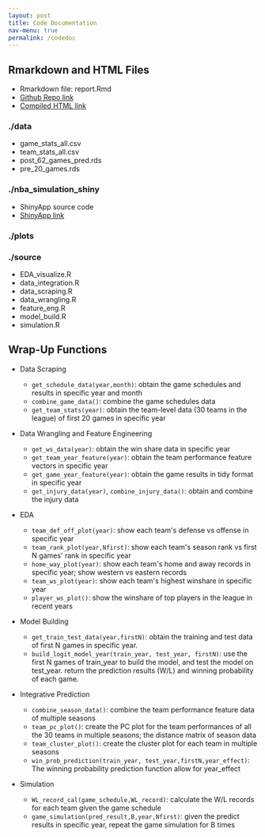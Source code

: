 ```yaml
---
layout: post
title: Code Documentation
nav-menu: true
permalink: /codedoc
---
```

## Rmarkdown and HTML Files
- Rmarkdown file: report.Rmd
- [Github Repo link](https://github.com/advds71x/nba_data_analysis)
- [Compiled HTML link](https://advds71x.github.io/nba_data_analysis/report)

### ./data
- game_stats_all.csv
- team_stats_all.csv
- post_62_games_pred.rds
- pre_20_games.rds


### ./nba_simulation_shiny
- ShinyApp source code
- [ShinyApp link](https://kate-yueyi-li.shinyapps.io/nba_simulation_shiny/)

### ./plots

### ./source
- EDA_visualize.R
- data_integration.R
- data_scraping.R
- data_wrangling.R
- feature_eng.R
- model_build.R
- simulation.R




## Wrap-Up Functions
- Data Scraping
    - `get_schedule_data(year,month)`: obtain the game schedules and results in specific year and month
    - `combine_game_data()`: combine the game schedules data
    - `get_team_stats(year)`: obtain the team-level data (30 teams in the league) of first 20 games in specific year

- Data Wrangling and Feature Engineering
    - `get_ws_data(year)`: obtain the win share data in specific year
    - `get_team_year_feature(year)`: obtain the team performance feature vectors in specific year
    - `get_game_year_feature(year)`: obtain the game results in tidy format in specific year
    - `get_injury_data(year)`, `combine_injury_data()`: obtain and combine the injury data

- EDA
    - `team_def_off_plot(year)`: show each team's defense vs offense in specific year
    -  `team_rank_plot(year,Nfirst)`: show each team's season rank vs first N games' rank in specific year
    - `home_way_plot(year)`: show each team's home and away records in specific year; show western vs eastern records
    - `team_ws_plot(year)`: show each team's highest winshare in specific year
    - `player_ws_plot()`: show the winshare of top players in the league in recent years

- Model Building
    - `get_train_test_data(year,firstN)`: obtain the training and test data of first N games in specific year.
    - `build_logit_model_year(train_year, test_year, firstN)`: use the first N games of train_year to build the model, and test the model on test_year. return the prediction results (W/L) and winning probability of each game.

- Integrative Prediction
    - `combine_season_data()`: combine the team performance feature data of multiple seasons
    - `team_pc_plot()`: create the PC plot for the team performances of all the 30 teams in multiple seasons; the distance matrix of season data
    - `team_cluster_plot()`: create the cluster plot for each team in multiple seasons
    - `win_prob_prediction(train_year, test_year,firstN,year_effect)`: The winning probability prediction function allow for year_effect

- Simulation
    - `WL_record_cal(game_schedule,WL_record)`: calculate the W/L records for each team given the game schedule
    - `game_simulation(pred_result,B,year,Nfirst)`: given the predict results in specific year, repeat the game simulation for B times
